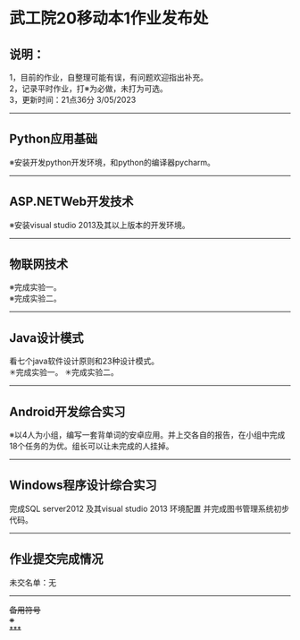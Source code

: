 # 武工院20移动本1作业发布处
## 说明：
1，目前的作业，自整理可能有误，有问题欢迎指出补充。   
2，记录平时作业，打※为必做，未打为可选。        
3，更新时间：21点36分 3/05/2023                                                         
        
***                               
## Python应用基础              
※安装开发python开发环境，和python的编译器pycharm。           

***                               
## ASP.NETWeb开发技术                            
※安装visual studio 2013及其以上版本的开发环境。                

***                               
## 物联网技术                                    
※完成实验一。                      
※完成实验二。

***                               
## Java设计模式                     
看七个java软件设计原则和23种设计模式。     
✳完成实验一。
✳完成实验二。

***                               
## Android开发综合实习      
※以4人为小组，编写一套背单词的安卓应用。并上交各自的报告，在小组中完成18个任务的为优。组长可以让未完成的人挂掉。                     

***                               
## Windows程序设计综合实习                 
完成SQL server2012 及其visual studio 2013 环境配置 并完成图书管理系统初步代码。
      
***                          
## 作业提交完成情况               
未交名单：无


***                          
~~备用符号~~             
~~※~~                                   
~~***~~          
